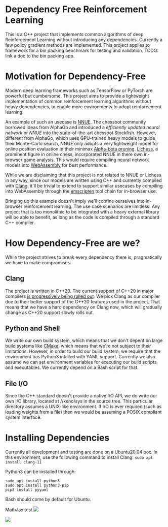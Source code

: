# Dependency Free Reinforcement Learning
This is a C++ project that implements common algorithms of deep Reinforcement
Learning without introducing any dependencies. Currently a few policy gradient
methods are implemented. This project applies to framework for a bin packing
benchmark for testing and validation. TODO: link a doc to the bin packing app.

# Motivation for Dependency-Free
Modern deep learning frameworks such as TensorFlow or PyTorch are powerful but
cumbersome. This project aims to provide a lightweight implementation of common
reinforcement learning algorithms without heavy dependencies, to enable more
environments to adopt reinforcement learning.

An example of such an usecase is
[NNUE](https://www.chessprogramming.org/Stockfish_NNUE). The chessbot community
borrowed ideas from AlphaGo and introduced a _efficiently updated neural
network_ or _NNUE_ into the state-of-the-art chessbot Stockfish. However,
different from AlphaGo, which uses GPU-trained heavy models to guide their
Monte-Carlo search, NNUE only adopts a very lightweight model for online
position evaluation in their minimax [Alpha-beta
pruning](https://en.wikipedia.org/wiki/Alpha%E2%80%93beta_pruning).
[Lichess](https://lichess.org/), a prominent figure in online chess,
incorporated NNUE in there own in-browser game analysis. This would require
compiling neural network models into [WebAssembly](https://webassembly.org/) for
best performance.

While we are disclaiming that this project is not related to NNUE or Lichess in
any way, since our models are written using C++ and currently compiled with
[Clang](https://clang.llvm.org/), it'll be trivial to extend to support similar
usecases by compiling into WebAssembly through the
[emscripten](https://emscripten.org/) tool chain for in-browser use.

Bringing up this example doesn't imply we'll confine ourselves into in-browser
reinforcement learning. The use case scenarios are limitless. Any project that
is too monolithic to be integrated with a heavy external library will be able to
benefit, as long as the code is compiled through a standard C++ compiler.

# How Dependency-Free are we?
While the project strives to break every dependency there is, pragmatically we
have to make compromises.

## Clang
The project is written in C++20. The current support of C++20 in major compilers
[is progressively being rolled
out](https://en.cppreference.com/w/cpp/compiler_support). We pick Clang as our
compiler due to their better support of the C++20 features used in the project.
That means that we have a hard dependency on Clang now, which will gradually
change as C++20 support slowly rolls out.

## Python and Shell
We write our own build system, which means that we don't depent on large
build systems like [CMake](https://cmake.org/), which means that we're not
subject to their limitations. However, in order to build our build system, we
require that the environment has Python3 intalled with YAML support. Currently
we also assume we can set environment variables for executing our build scripts
and executables. We currently depend on a Bash script for that.

## File I/O
Since the C++ standard doesn't provide a native I/O API, we do write our own I/O
library, located at //xeno/sys in the source tree. This particular directory
assumes a UNIX-like environment. If I/O is ever required (such as loading
weights from a file) then we would be assuming a POSIX compliant system
interface.

# Installing Dependencies
Currently all development and testing are done on a Ubuntu20.04 box. In this
environment, use the following command to install Clang:
```sudo apt install clang-11```

Python3 can be installed through:
```
sudo apt install python3
sudo apt install python3-pip
pip3 install pyyaml
```

Bash should come by default for Ubuntu.

MathJax test
<img src="https://render.githubusercontent.com/render/math?math=e^{i \pi} = -1">

<img src="https://render.githubusercontent.com/render/math?math=x = {-b \pm \sqrt{b^2-4ac} \over 2a}">
